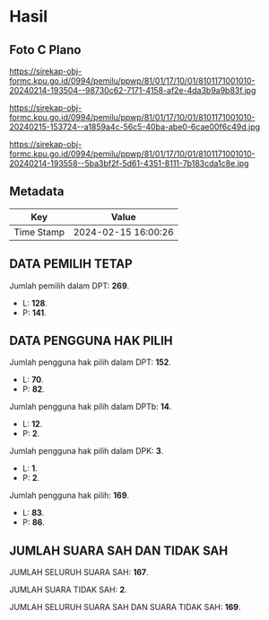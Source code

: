 # Hasil

## Foto C Plano

https://sirekap-obj-formc.kpu.go.id/0994/pemilu/ppwp/81/01/17/10/01/8101171001010-20240214-193504--98730c62-7171-4158-af2e-4da3b9a9b83f.jpg

https://sirekap-obj-formc.kpu.go.id/0994/pemilu/ppwp/81/01/17/10/01/8101171001010-20240215-153724--a1859a4c-56c5-40ba-abe0-6cae00f6c49d.jpg

https://sirekap-obj-formc.kpu.go.id/0994/pemilu/ppwp/81/01/17/10/01/8101171001010-20240214-193558--5ba3bf2f-5d61-4351-8111-7b183cda1c8e.jpg


## Metadata

| Key        | Value               |
| ---------- | ------------------- |
| Time Stamp | 2024-02-15 16:00:26 |


## DATA PEMILIH TETAP

Jumlah pemilih dalam DPT: **269**.
 * L: **128**.
 * P: **141**.

## DATA PENGGUNA HAK PILIH

Jumlah pengguna hak pilih dalam DPT: **152**.
 * L: **70**.
 * P: **82**.

Jumlah pengguna hak pilih dalam DPTb: **14**.
 * L: **12**.
 * P: **2**.

Jumlah pengguna hak pilih dalam DPK: **3**.
 * L: **1**.
 * P: **2**.

Jumlah pengguna hak pilih: **169**.
 * L: **83**.
 * P: **86**.

## JUMLAH SUARA SAH DAN TIDAK SAH

JUMLAH SELURUH SUARA SAH: **167**.

JUMLAH SUARA TIDAK SAH: **2**.

JUMLAH SELURUH SUARA SAH DAN SUARA TIDAK SAH: **169**.


